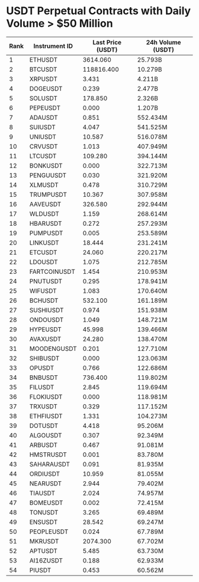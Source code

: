 # USDT Perpetual Contracts with Daily Volume > $50 Million

| Rank | Instrument ID | Last Price (USDT) | 24h Volume (USDT) |
|------|---------------|-------------------|-------------------|
| 1 | ETHUSDT | 3614.060 | 25.793B |
| 2 | BTCUSDT | 118816.400 | 10.279B |
| 3 | XRPUSDT | 3.431 | 4.211B |
| 4 | DOGEUSDT | 0.239 | 2.477B |
| 5 | SOLUSDT | 178.850 | 2.326B |
| 6 | PEPEUSDT | 0.000 | 1.207B |
| 7 | ADAUSDT | 0.851 | 552.434M |
| 8 | SUIUSDT | 4.047 | 541.525M |
| 9 | UNIUSDT | 10.587 | 516.078M |
| 10 | CRVUSDT | 1.013 | 407.949M |
| 11 | LTCUSDT | 109.280 | 394.144M |
| 12 | BONKUSDT | 0.000 | 322.713M |
| 13 | PENGUUSDT | 0.030 | 321.920M |
| 14 | XLMUSDT | 0.478 | 310.729M |
| 15 | TRUMPUSDT | 10.367 | 307.958M |
| 16 | AAVEUSDT | 326.580 | 292.944M |
| 17 | WLDUSDT | 1.159 | 268.614M |
| 18 | HBARUSDT | 0.272 | 257.293M |
| 19 | PUMPUSDT | 0.005 | 253.589M |
| 20 | LINKUSDT | 18.444 | 231.241M |
| 21 | ETCUSDT | 24.060 | 220.217M |
| 22 | LDOUSDT | 1.075 | 212.785M |
| 23 | FARTCOINUSDT | 1.454 | 210.953M |
| 24 | PNUTUSDT | 0.295 | 178.941M |
| 25 | WIFUSDT | 1.083 | 170.640M |
| 26 | BCHUSDT | 532.100 | 161.189M |
| 27 | SUSHIUSDT | 0.974 | 151.938M |
| 28 | ONDOUSDT | 1.049 | 148.721M |
| 29 | HYPEUSDT | 45.998 | 139.466M |
| 30 | AVAXUSDT | 24.280 | 138.470M |
| 31 | MOODENGUSDT | 0.201 | 127.710M |
| 32 | SHIBUSDT | 0.000 | 123.063M |
| 33 | OPUSDT | 0.766 | 122.686M |
| 34 | BNBUSDT | 736.400 | 119.802M |
| 35 | FILUSDT | 2.845 | 119.694M |
| 36 | FLOKIUSDT | 0.000 | 118.981M |
| 37 | TRXUSDT | 0.329 | 117.152M |
| 38 | ETHFIUSDT | 1.331 | 104.273M |
| 39 | DOTUSDT | 4.418 | 95.206M |
| 40 | ALGOUSDT | 0.307 | 92.349M |
| 41 | ARBUSDT | 0.467 | 91.081M |
| 42 | HMSTRUSDT | 0.001 | 83.780M |
| 43 | SAHARAUSDT | 0.091 | 81.935M |
| 44 | ORDIUSDT | 10.959 | 81.055M |
| 45 | NEARUSDT | 2.944 | 79.402M |
| 46 | TIAUSDT | 2.024 | 74.957M |
| 47 | BOMEUSDT | 0.002 | 72.415M |
| 48 | TONUSDT | 3.265 | 69.489M |
| 49 | ENSUSDT | 28.542 | 69.247M |
| 50 | PEOPLEUSDT | 0.024 | 67.789M |
| 51 | MKRUSDT | 2074.300 | 67.702M |
| 52 | APTUSDT | 5.485 | 63.730M |
| 53 | AI16ZUSDT | 0.188 | 62.933M |
| 54 | PIUSDT | 0.453 | 60.562M |
